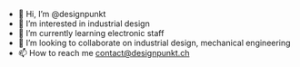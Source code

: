 - 👋 Hi, I’m @designpunkt
- 👀 I’m interested in industrial design
- 🌱 I’m currently learning electronic staff
- 💞️ I’m looking to collaborate on industrial design, mechanical engineering
- 📫 How to reach me contact@designpunkt.ch

<!---
designpunkt/designpunkt is a ✨ special ✨ repository because its `README.md` (this file) appears on your GitHub profile.
You can click the Preview link to take a look at your changes.
--->
